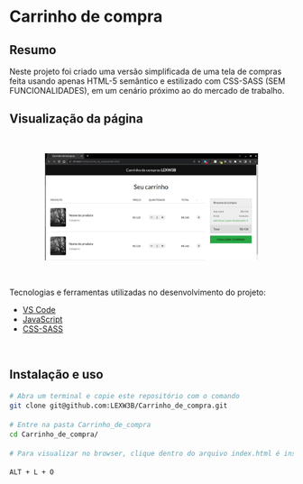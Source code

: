 # Carrinho de compra

## Resumo

Neste projeto foi criado uma versão simplificada de uma tela de compras feita usando apenas HTML-5 semântico e estilizado com CSS-SASS (SEM FUNCIONALIDADES), em um cenário próximo ao do mercado de trabalho.

## Visualização da página
<br>
<p align="center">
  <img src="./img/carrinho_de_compras.png" width="75%">
</p>
<br>

Tecnologias e ferramentas utilizadas no desenvolvimento do projeto:

- [VS Code](https://code.visualstudio.com/)
- [JavaScript]()
- [CSS-SASS]()

<br>

## Instalação e uso

```bash
# Abra um terminal e copie este repositório com o comando
git clone git@github.com:LEXW3B/Carrinho_de_compra.git

# Entre na pasta Carrinho_de_compra
cd Carrinho_de_compra/

# Para visualizar no browser, clique dentro do arquivo index.html é insira o próximo comando:

ALT + L + O
